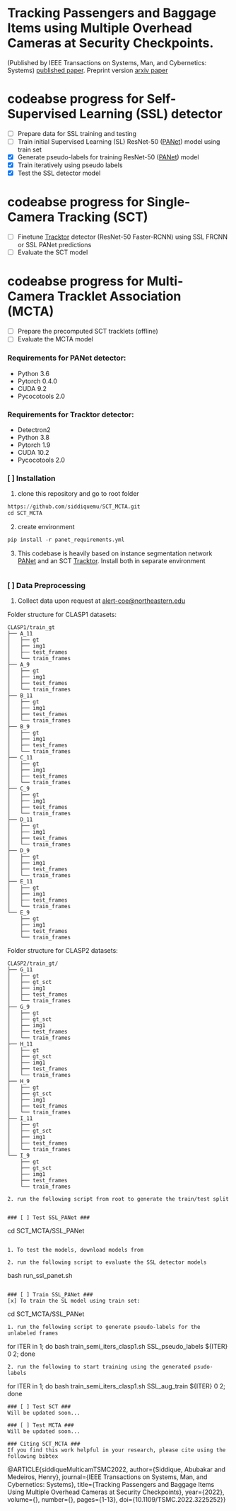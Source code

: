 # Tracking Passengers and Baggage Items using Multiple Overhead Cameras at Security Checkpoints.
(Published by IEEE Transactions on Systems, Man, and Cybernetics: Systems) [published paper](https://ieeexplore.ieee.org/document/9984680). Preprint version [arxiv paper](https://arxiv.org/abs/2007.07924)

# codeabse progress for Self-Supervised Learning (SSL) detector
- [ ] Prepare data for SSL training and testing
- [ ] Train initial Supervised Learning (SL) ResNet-50 ([PANet](https://github.com/ShuLiu1993/PANet)) model using train set
- [x] Generate pseudo-labels for training ResNet-50 ([PANet](https://github.com/ShuLiu1993/PANet)) model
- [x] Train iteratively using pseudo labels
- [x] Test the SSL detector model

# codeabse progress for Single-Camera Tracking (SCT)
- [ ] Finetune [Tracktor](https://github.com/phil-bergmann/tracking_wo_bnw) detector (ResNet-50 Faster-RCNN) using SSL FRCNN or SSL PANet predictions
- [ ] Evaluate the SCT model

# codeabse progress for Multi-Camera Tracklet Association (MCTA)
- [ ] Prepare the precomputed SCT tracklets (offline)
- [ ] Evaluate the MCTA model

### Requirements for PANet detector: ###
* Python 3.6
* Pytorch 0.4.0
* CUDA 9.2
* Pycocotools 2.0

### Requirements for Tracktor detector: ###
* Detectron2
* Python 3.8
* Pytorch 1.9
* CUDA 10.2
* Pycocotools 2.0

### [ ] Installation ###

1. clone this repository and go to root folder
```python
https://github.com/siddiquemu/SCT_MCTA.git
cd SCT_MCTA
```
2. create environment
```python
pip install -r panet_requirements.yml
```
3. This codebase is heavily based on instance segmentation network [PANet](https://github.com/facebookresearch/detectron2) and an SCT [Tracktor](https://github.com/phil-bergmann/tracking_wo_bnw). Install both in separate environment
```SCT_MCTA
```

### [ ] Data Preprocessing ###
1. Collect data upon request at [alert-coe@northeastern.edu](https://alert.northeastern.edu/)

Folder structure for CLASP1 datasets:

```
CLASP1/train_gt
├── A_11
│   ├── gt
│   ├── img1
│   ├── test_frames
│   └── train_frames
├── A_9
│   ├── gt
│   ├── img1
│   ├── test_frames
│   └── train_frames
├── B_11
│   ├── gt
│   ├── img1
│   ├── test_frames
│   └── train_frames
├── B_9
│   ├── gt
│   ├── img1
│   ├── test_frames
│   └── train_frames
├── C_11
│   ├── gt
│   ├── img1
│   ├── test_frames
│   └── train_frames
├── C_9
│   ├── gt
│   ├── img1
│   ├── test_frames
│   └── train_frames
├── D_11
│   ├── gt
│   ├── img1
│   ├── test_frames
│   └── train_frames
├── D_9
│   ├── gt
│   ├── img1
│   ├── test_frames
│   └── train_frames
├── E_11
│   ├── gt
│   ├── img1
│   ├── test_frames
│   └── train_frames
└── E_9
    ├── gt
    ├── img1
    ├── test_frames
    └── train_frames
```

Folder structure for CLASP2 datasets:

```
CLASP2/train_gt/
├── G_11
│   ├── gt
│   ├── gt_sct
│   ├── img1
│   ├── test_frames
│   └── train_frames
├── G_9
│   ├── gt
│   ├── gt_sct
│   ├── img1
│   ├── test_frames
│   └── train_frames
├── H_11
│   ├── gt
│   ├── gt_sct
│   ├── img1
│   ├── test_frames
│   └── train_frames
├── H_9
│   ├── gt
│   ├── gt_sct
│   ├── img1
│   ├── test_frames
│   └── train_frames
├── I_11
│   ├── gt
│   ├── gt_sct
│   ├── img1
│   ├── test_frames
│   └── train_frames
└── I_9
    ├── gt
    ├── gt_sct
    ├── img1
    ├── test_frames
    └── train_frames
```

```
2. run the following script from root to generate the train/test split
```
```

### [ ] Test SSL_PANet ###

```
cd SCT_MCTA/SSL_PANet
```

1. To test the models, download models from

2. run the following script to evaluate the SSL detector models

```
bash run_ssl_panet.sh
```

### [ ] Train SSL_PANet ###
[x] To train the SL model using train set:

```
cd SCT_MCTA/SSL_PANet
```
1. run the following script to generate pseudo-labels for the unlabeled frames

```
for ITER in 1; do   bash train_semi_iters_clasp1.sh SSL_pseudo_labels ${ITER} 0 2; done
```
2. run the following to start training using the generated psudo-labels

```
for ITER in 1; do   bash train_semi_iters_clasp1.sh SSL_aug_train ${ITER} 0 2; done
```
### [ ] Test SCT ###
Will be updated soon...

### [ ] Test MCTA ###
Will be updated soon...

### Citing SCT_MCTA ###
If you find this work helpful in your research, please cite using the following bibtex
```
@ARTICLE{siddiqueMulticamTSMC2022,
  author={Siddique, Abubakar and Medeiros, Henry},
  journal={IEEE Transactions on Systems, Man, and Cybernetics: Systems}, 
  title={Tracking Passengers and Baggage Items Using Multiple Overhead Cameras at Security Checkpoints}, 
  year={2022},
  volume={},
  number={},
  pages={1-13},
  doi={10.1109/TSMC.2022.3225252}}


```
